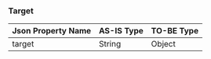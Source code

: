 ### Target

Json Property Name | AS-IS Type| TO-BE Type
------------------|---------------------|---------------
target | String | Object

